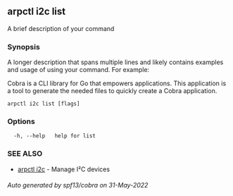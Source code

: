 ## arpctl i2c list

A brief description of your command

### Synopsis

A longer description that spans multiple lines and likely contains examples
and usage of using your command. For example:

Cobra is a CLI library for Go that empowers applications.
This application is a tool to generate the needed files
to quickly create a Cobra application.

```
arpctl i2c list [flags]
```

### Options

```
  -h, --help   help for list
```

### SEE ALSO

* [arpctl i2c](arpctl_i2c.md)	 - Manage I²C devices

###### Auto generated by spf13/cobra on 31-May-2022
